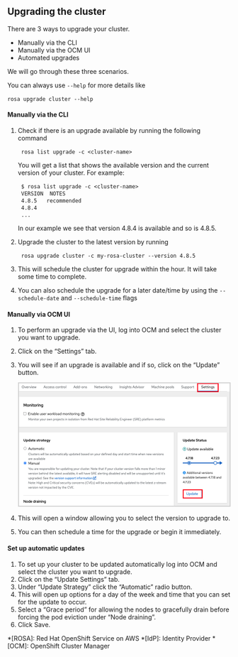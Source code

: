 ## Upgrading the cluster

There are 3 ways to upgrade your cluster.

- Manually via the CLI
- Manually via the OCM UI
- Automated upgrades

We will go through these three scenarios.

You can always use `--help` for more details like

	rosa upgrade cluster --help

#### Manually via the CLI
1. Check if there is an upgrade available by running the following command

		rosa list upgrade -c <cluster-name>

	You will get a list that shows the available version and the current version of your cluster.  For example:

    	$ rosa list upgrade -c <cluster-name>
    	VERSION  NOTES
    	4.8.5   recommended
    	4.8.4
    	...

    In our example we see that version 4.8.4 is available and so is 4.8.5.

1. Upgrade the cluster to the latest version by running

 		rosa upgrade cluster -c my-rosa-cluster --version 4.8.5

1. This will schedule the cluster for upgrade within the hour. It will take some time to complete.
1. You can also schedule the upgrade for a later date/time by using the `--schedule-date` and `--schedule-time` flags

#### Manually via OCM UI
1. To perform an upgrade via the UI, log into OCM and select the cluster you want to upgrade.
1. Click on the “Settings” tab.
1. You will see if an upgrade is available and if so, click on the “Update” button.

	![mp](images/9-upgrade.png)

1. This will open a window allowing you to select the version to upgrade to.
1. You can then schedule a time for the upgrade or begin it immediately.

#### Set up automatic updates
1. To set up your cluster to be updated automatically log into OCM and select the cluster you want to upgrade.
1. Click on the “Update Settings” tab.
1. Under “Update Strategy” click the “Automatic” radio button.
1. This will open up options for a day of the week and time that you can set for the update to occur.
1. Select a “Grace period” for allowing the nodes to gracefully drain before forcing the pod eviction under “Node draining”.
1. Click Save.

*[ROSA]: Red Hat OpenShift Service on AWS
*[IdP]: Identity Provider
*[OCM]: OpenShift Cluster Manager
